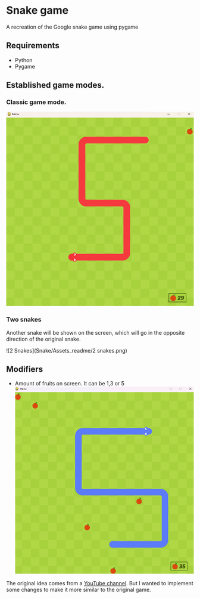 # Snake game
A recreation of the Google snake game using pygame

## Requirements
* Python 
* Pygame

## Established game modes.
### Classic game mode.

![Classic Game](Snake/Assets_readme/classic.png)
### Two snakes
Another snake will be shown on the screen, which will go in the opposite direction of the original snake.

![2 Snakes](Snake/Assets_readme/2 snakes.png)


## Modifiers
* Amount of fruits on screen. It can be 1,3 or 5
![Fruits](Snake/Assets_readme/fruits.png)


The original idea comes from a [YouTube channel](https://www.youtube.com/watch?v=QFvqStqPCRU). But I wanted to implement some changes to make it more similar to the original game.

